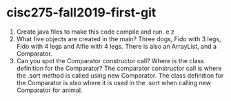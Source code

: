 # cisc275-fall2019-first-git
1. Create java files to make this code compile and run.
e z
2. What five objects are created in the main?
Three dogs, Fido with 3 legs, Fido with 4 legs and Alfie with 4 legs. There is also an ArrayList, and a Comparator.
3. Can you spot the Comparator constructor call? Where is the class definition for the Comparator?
The comparator constructor call is where the .sort method is called using new Comparator<Animal>. The class definition for the Comparator is also where it is used in the .sort when calling new Comparator for animal.
